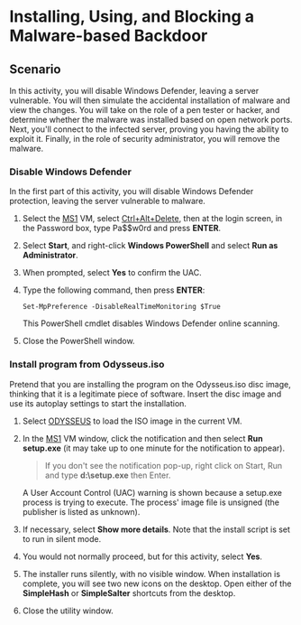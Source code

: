# Installing, Using, and Blocking a Malware-based Backdoor

## Scenario <a href="#scenario" id="scenario"></a>

In this activity, you will disable Windows Defender, leaving a server vulnerable. You will then simulate the accidental installation of malware and view the changes. You will take on the role of a pen tester or hacker, and determine whether the malware was installed based on open network ports. Next, you'll connect to the infected server, proving you having the ability to exploit it. Finally, in the role of security administrator, you will remove the malware.



### Disable Windows Defender <a href="#disable-windows-defender" id="disable-windows-defender"></a>

In the first part of this activity, you will disable Windows Defender protection, leaving the server vulnerable to malware.

1. &#x20;Select the [MS1](https://labclient.labondemand.com/Instructions/1cc33502-0221-499c-8cec-b1f68f299886?rc=10) VM, select [Ctrl+Alt+Delete](https://labclient.labondemand.com/Instructions/1cc33502-0221-499c-8cec-b1f68f299886?rc=10), then at the login screen, in the Password box, type Pa\$$w0rd and press **ENTER**.
2. &#x20;Select **Start**, and right-click **Windows PowerShell** and select **Run as Administrator**.
3. &#x20;When prompted, select **Yes** to confirm the UAC.
4.  &#x20;Type the following command, then press **ENTER**:

    ```
    Set-MpPreference -DisableRealTimeMonitoring $True
    ```

    This PowerShell cmdlet disables Windows Defender online scanning.
5. &#x20;Close the PowerShell window.

### Install program from Odysseus.iso <a href="#install-program-from-odysseusiso" id="install-program-from-odysseusiso"></a>

Pretend that you are installing the program on the Odysseus.iso disc image, thinking that it is a legitimate piece of software. Insert the disc image and use its autoplay settings to start the installation.

1. &#x20;Select [ODYSSEUS](https://labclient.labondemand.com/Instructions/1cc33502-0221-499c-8cec-b1f68f299886?rc=10) to load the ISO image in the current VM.
2.  &#x20;In the [MS1](https://labclient.labondemand.com/Instructions/1cc33502-0221-499c-8cec-b1f68f299886?rc=10) VM window, click the notification and then select **Run setup.exe** (it may take up to one minute for the notification to appear).

    > If you don't see the notification pop-up, right click on Start, Run and type **d:\setup.exe** then Enter.

    A User Account Control (UAC) warning is shown because a setup.exe process is trying to execute. The process' image file is unsigned (the publisher is listed as unknown).
3. &#x20;If necessary, select **Show more details**. Note that the install script is set to run in silent mode.
4. &#x20;You would not normally proceed, but for this activity, select **Yes**.
5. &#x20;The installer runs silently, with no visible window. When installation is complete, you will see two new icons on the desktop. Open either of the **SimpleHash** or **SimpleSalter** shortcuts from the desktop.
6. &#x20;Close the utility window.

